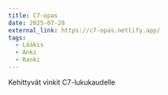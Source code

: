 ```yaml
---
title: C7-opas
date: 2025-07-28
external_link: https://c7-opas.netlify.app/
tags:
  - Lääkis
  - Anki
  - Ranki
---
```


Kehittyvät vinkit C7-lukukaudelle


<!--more-->
